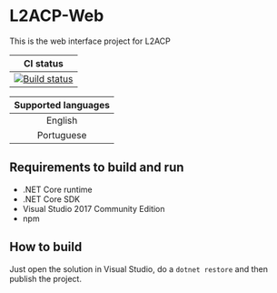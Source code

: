 # L2ACP-Web
This is the web interface project for L2ACP

|  CI status        |
|:-------------:|
| [![Build status](https://ci.appveyor.com/api/projects/status/yunj77v8vy526owo?svg=true)](https://ci.appveyor.com/project/Elfocrash/l2acp-web) |

|  Supported languages        |
|:-------------:|
| English |
| Portuguese |

## Requirements to build and run
* .NET Core runtime
* .NET Core SDK
* Visual Studio 2017 Community Edition
* npm

## How to build
Just open the solution in Visual Studio, do a `dotnet restore` and then publish the project.
